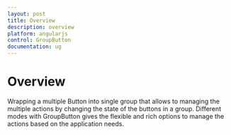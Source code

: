 ```yaml
---
layout: post
title: Overview
description: overview
platform: angularjs
control: GroupButton
documentation: ug
---
```


# Overview

Wrapping a multiple Button into single group that allows to managing the multiple actions by changing the state of the buttons in a group. Different modes with GroupButton gives the flexible and rich options to manage the actions based on the application needs.

